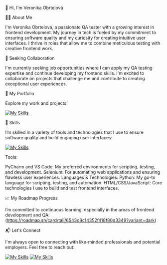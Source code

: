 
[
](https://roadmap.sh/frontend)
👋 Hi, I'm Veronika Obrtelová

👩‍💻 About Me

I'm Veronika Obrtelová, a passionate QA tester with a growing interest in frontend development. My journey in tech is fueled by my commitment to ensuring software quality and my curiosity for creating intuitive user interfaces. I thrive in roles that allow me to combine meticulous testing with creative frontend work.

💼 Seeking Collaboration

I'm currently seeking job opportunities where I can apply my QA testing expertise and continue developing my frontend skills. I'm excited to collaborate on projects that challenge me and contribute to creating exceptional user experiences.

🌟 My Portfolio

Explore my work and projects:

[![My Skills](https://skillicons.dev/icons?i=github)](https://veronikaobrtelova.netlify.app)

🚀 Skills

I’m skilled in a variety of tools and technologies that I use to ensure software quality and build engaging user interfaces:

[![My Skills](https://skillicons.dev/icons?i=pycharm,vscode,python,selenium,html,css,js)](https://skillicons.dev)

Tools:

PyCharm and VS Code: My preferred environments for scripting, testing, and development.
Selenium: For automating web applications and ensuring flawless user experiences.
Languages & Technologies:
Python: My go-to language for scripting, testing, and automation.
HTML/CSS/JavaScript: Core technologies I use to build and test frontend interfaces.

📈 My Roadmap Progress

I’m committed to continuous learning, especially in the areas of frontend development and QA:
(https://roadmap.sh/card/tall/6543d8c14352f418f80d3349?variant=dark)

📬 Let's Connect

I'm always open to connecting with like-minded professionals and potential employers. Feel free to reach out:

[![My Skills](https://skillicons.dev/icons?i=linkedin)](https://www.linkedin.com/in/veronika-obrtelov%C3%A1/)
[![My Skills](https://skillicons.dev/icons?i=gmail)](https://mail.google.com/mail/?view=cm&fs=1&to=veronika.obrtelova181@gmail.com)



